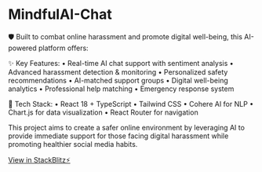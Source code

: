 # MindfulAI-Chat

🛡️ Built to combat online harassment and promote digital well-being, this AI-powered platform offers:

✨ Key Features:
• Real-time AI chat support with sentiment analysis
• Advanced harassment detection & monitoring
• Personalized safety recommendations
• AI-matched support groups
• Digital well-being analytics
• Professional help matching
• Emergency response system

🔧 Tech Stack:
• React 18 + TypeScript
• Tailwind CSS
• Cohere AI for NLP
• Chart.js for data visualization
• React Router for navigation


This project aims to create a safer online environment by leveraging AI to provide immediate support for those facing digital harassment while promoting healthier social media habits.

[View in StackBlitz⚡️](https://stackblitz.com/~/github.com/Kirti-Pant/MindfulAI-Chat)
